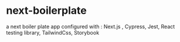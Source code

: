 # next-boilerplate
a next boiler plate app configured with : Next.js , Cypress, Jest, React testing library, TailwindCss, Storybook
